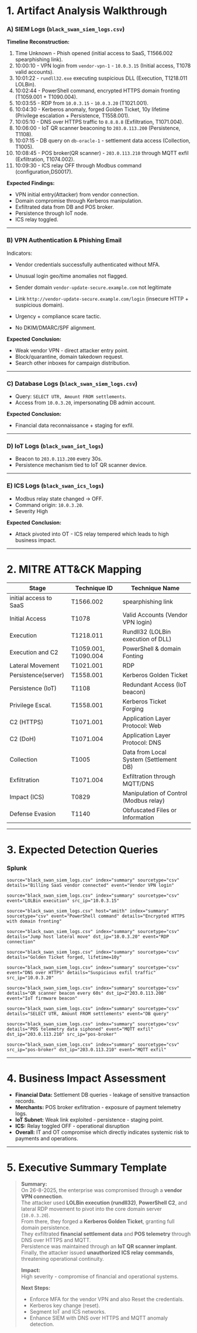 
# **1. Artifact Analysis Walkthrough**

### A) SIEM Logs (`black_swan_siem_logs.csv`)

**Timeline Reconstruction:**

1. Time Unknown - Phish opened (initial access to SaaS, T1566.002 spearphishing link).
2. 10:00:10 - VPN login from `vendor-vpn-1` - `10.0.3.15` (Initial access, T1078 valid accounts). 
3. 10:01:22 - `rundll32.exe` executing suspicious DLL (Execution, T1218.011 LOLBin).  
4. 10:02:44 - PowerShell command, encrypted HTTPS domain fronting (T1059.001 + T1090.004).    
5. 10:03:55 - RDP from `10.0.3.15` - `10.0.3.20` (T1021.001).    
6. 10:04:30 - Kerberos anomaly, forged Golden Ticket, 10y lifetime (Privilege escalation + Persistence, T1558.001).    
7. 10:05:10 - DNS over HTTPS traffic to `8.8.8.8` (Exfiltration, T1071.004).     
8. 10:06:00 - IoT QR scanner beaconing to `203.0.113.200` (Persistence, T1108).    
9. 10:07:15 - DB query on `db-oracle-1` - settlement data access (Collection, T1005).    
10. 10:08:45 - POS broker(QR scanner) - `203.0.113.210` through MQTT exfil (Exfiltration, T1074.002). 
11. 10:09:30 - ICS relay OFF through Modbus command (configuration,DS0017).
    

**Expected Findings:**
- VPN initial entry(Attacker) from vendor connection.    
- Domain compromise through Kerberos manipulation.    
- Exfiltrated data from DB and POS broker.    
- Persistence through IoT node.    
- ICS relay toggled.

---
### B) VPN Authentication & Phishing Email 
Indicators:
- Vendor credentials successfully authenticated without MFA.    
- Unusual login geo/time anomalies not flagged.    

- Sender domain `vendor-update-secure.example.com` not legitimate
- Link `http://vendor-update-secure.example.com/login` (insecure HTTP + suspicious domain).
- Urgency + compliance scare tactic.
- No DKIM/DMARC/SPF alignment.

**Expected Conclusion:**
- Weak vendor VPN  - direct attacker entry point. 
- Block/quarantine, domain takedown request.
- Search other inboxes for campaign distribution.

---

### C) Database Logs (`black_swan_siem_logs.csv`)

- Query: `SELECT UTR, Amount FROM settlements`.    
- Access from `10.0.3.20`, impersonating DB admin account.    

**Expected Conclusion:**
- Financial data reconnaissance + staging for exfil.

---
### D) IoT Logs (`black_swan_iot_logs`)

- Beacon to `203.0.113.200` every 30s.    
- Persistence mechanism tied to IoT QR scanner device.

---
### E) ICS Logs (`black_swan_ics_logs`)

- Modbus relay state changed → OFF.    
- Command origin: `10.0.3.20`.    
- Severity High

**Expected Conclusion:**
- Attack pivoted into OT - ICS relay tempered which leads to high business impact.

---
# **2. MITRE ATT&CK Mapping**

| Stage                  | Technique ID         | Technique Name                         |
| ---------------------- | -------------------- | -------------------------------------- |
| initial access to SaaS | T1566.002            | spearphishing link                     |
| Initial Access         | T1078                | Valid Accounts (Vendor VPN login)      |
| Execution              | T1218.011            | Rundll32 (LOLBin execution of DLL)     |
| Execution and C2       | T1059.001, T1090.004 | PowerShell & domain Fonting            |
| Lateral Movement       | T1021.001            | RDP                                    |
| Persistence(server)    | T1558.001            | Kerberos Golden Ticket                 |
| Persistence (IoT)      | T1108                | Redundant Access (IoT beacon)          |
| Privilege Escal.       | T1558.001            | Kerberos Ticket Forging                |
| C2 (HTTPS)             | T1071.001            | Application Layer Protocol: Web        |
| C2 (DoH)               | T1071.004            | Application Layer Protocol: DNS        |
| Collection             | T1005                | Data from Local System (Settlement DB) |
| Exfiltration           | T1071.004            | Exfiltration through MQTT/DNS          |
| Impact (ICS)           | T0829                | Manipulation of Control (Modbus relay) |
| Defense Evasion        | T1140                | Obfuscated Files or Information        |

---
# **3. Expected Detection Queries**

### Splunk
```spl
source="black_swan_siem_logs.csv" index="summary" sourcetype="csv" details="Billing SaaS vendor connected" event="Vendor VPN login"

source="black_swan_siem_logs.csv" index="summary" sourcetype="csv" event="LOLBin execution" src_ip="10.0.3.15"

source="black_swan_siem_logs.csv" host="amith" index="summary" sourcetype="csv" event="PowerShell command" details="Encrypted HTTPS with domain fronting"

source="black_swan_siem_logs.csv" index="summary" sourcetype="csv" details="Jump host lateral move" dst_ip="10.0.3.20" event="RDP connection"

source="black_swan_siem_logs.csv" index="summary" sourcetype="csv" details="Golden Ticket forged, lifetime=10y"

source="black_swan_siem_logs.csv" index="summary" sourcetype="csv" event="DNS over HTTPS" details="Suspicious exfil traffic" src_ip="10.0.3.20"

source="black_swan_siem_logs.csv" index="summary" sourcetype="csv" details="QR scanner beacon every 60s" dst_ip=2"203.0.113.200" event="IoT firmware beacon"

source="black_swan_siem_logs.csv" index="summary" sourcetype="csv" details="SELECT UTR, Amount FROM settlements" event="DB query"

source="black_swan_siem_logs.csv" index="summary" sourcetype="csv" details="POS telemetry data siphoned" event="MQTT exfil" dst_ip="203.0.113.210" src_ip="pos-broker"

source="black_swan_siem_logs.csv" index="summary" sourcetype="csv" src_ip="pos-broker" dst_ip="203.0.113.210" event="MQTT exfil"
```

---
# **4. Business Impact Assessment**

- **Financial Data:** Settlement DB queries - leakage of sensitive transaction records.    
- **Merchants:** POS broker exfiltration - exposure of payment telemetry logs.    
- **IoT Subnet:** Weak link exploited - persistence - staging point.    
- **ICS:** Relay toggled OFF - operational disruption 
- **Overall:**  IT and OT compromise which directly indicates systemic risk to payments and operations.    

---
# **5. Executive Summary Template**

> **Summary:**  
> On 26-8-2025, the enterprise was compromised through a **vendor VPN connection**.  
> The attacker used **LOLBin execution (rundll32)**, **PowerShell C2**, and lateral RDP movement to pivot into the core domain server (`10.0.3.20`).  
> From there, they forged a **Kerberos Golden Ticket**, granting full domain persistence.  
> They exfiltrated **financial settlement data** and **POS telemetry** through DNS over HTTPS and MQTT.  
> Persistence was maintained through an **IoT QR scanner implant**.  
> Finally, the attacker issued **unauthorized ICS relay commands**, threatening operational continuity.
> 
> **Impact:**  
> High severity - compromise of financial and operational systems.  
> 
> **Next Steps:**
> - Enforce MFA for the vendor VPN and also Reset the credentials.    
> - Kerberos key change (reset).    
> - Segment IoT and ICS networks. 
> - Enhance SIEM with DNS over HTTPS and MQTT anomaly detection.